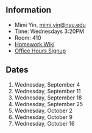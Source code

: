 ## Information
* Mimi Yin, mimi.yin@nyu.edu
* Time: Wednesdays 3:20PM
* Room: 410
* [Homework Wiki](https://github.com/ITPNYU/ICM-2019-Code/wiki/Homework-MimiY-04)
* [Office Hours Signup](https://itp.nyu.edu/inwiki/Signup/Mimi)

## Dates

1. Wednesday, September 4
2. Wednesday, September 11
3. Wednesday, September 18
4. Wednesday, September 25
5. Wednesday, October 2
6. Wednesday, October 9
7. Wednesday, October 16
